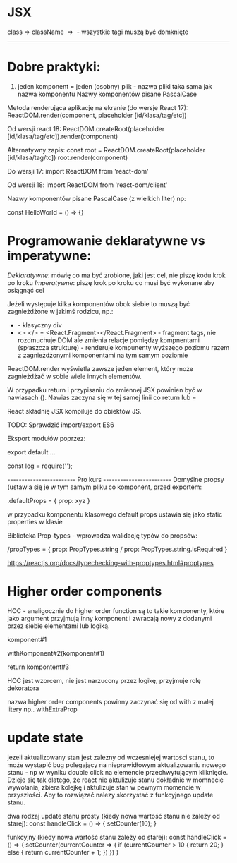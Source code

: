 # JSX

class => className
<img> => <img /> - wszystkie tagi muszą być domknięte

---

# Dobre praktyki:

1. jeden komponent = jeden (osobny) plik - nazwa pliki taka sama jak nazwa komponentu
   Nazwy komponentów pisane PascalCase

Metoda renderująca aplikację na ekranie (do wersje React 17):
ReactDOM.render(component, placeholder [id/klasa/tag/etc])

Od wersji react 18:
ReactDOM.createRoot(placeholder [id/klasa/tag/etc]).render(component)

Alternatywny zapis:
const root = ReactDOM.createRoot(placeholder [id/klasa/tag/tc])
root.render(component)

Do wersji 17:
import ReactDOM from 'react-dom'

Od wersji 18:
import ReactDOM from 'react-dom/client'

Nazwy komponentów pisane PascalCase (z wielkich liter) np:

const HelloWorld = () => {}
<Hello />

# Programowanie deklaratywne vs imperatywne:

_Deklaratywne_: mówię co ma być zrobione, jaki jest cel, nie piszę kodu krok po kroku
_Imperatywne_: piszę krok po kroku co musi być wykonane aby osiągnąć cel

Jeżeli występuje kilka komponentów obok siebie to muszą być zagnieżdżone w jakimś rodzicu, np.:

- <div></div> - klasyczny div
- <> </> = <React.Fragment></React.Fragment> - fragment tags, nie rozdmuchuje DOM ale zmienia relacje pomiędzy kompnentami (spłaszcza strukturę) - renderuje kompunenty wyższęgo poziomu razem z zagnieżdżonymi komponentami na tym samym poziomie

ReactDOM.render wyświetla zawsze jeden element, który może zagnieżdżać w sobie wiele innych elementów.

W przypadku return i przypisaniu do zmiennej JSX powinien być w nawiasach (). Nawias zaczyna się w tej samej linii co return lub =

React składnię JSX kompiluje do obiektów JS.

TODO: Sprawdzić import/export ES6

Eksport modułów poprzez:

export default …

const log = require('');

------------------------ Pro kurs ------------------------
Domyślne propsy (ustawia się je w tym samym pliku co komponent, przed exportem:

<component>.defaultProps = {
prop: xyz
}

w przypadku komponentu klasowego default props ustawia się jako static properties w klasie

Biblioteka Prop-types - wprowadza walidację typów do propsów:

<component>/propTypes = {
prop: PropTypes.string / prop: PropTypes.string.isRequired
}

https://reactjs.org/docs/typechecking-with-proptypes.html#proptypes

# Higher order components

HOC - analigocznie do higher order function są to takie komponenty, które jako argument przyjmują inny komponent i zwracają nowy z dodanymi przez siebie elementami lub logiką.

komponent#1

withKomponent#2(komponent#1)

return kompontent#3

HOC jest wzorcem, nie jest narzucony przez logikę, przyjmuje rolę dekoratora

nazwa higher order components powinny zaczynać się od with z małej litery np.. withExtraProp

# update state

jezeli aktualizowany stan jest zalezny od wczesniejej wartości stanu, to może wystapić bug polegający na nieprawidłowym aktualizowaniu nowego stanu - np w wyniku double click na elemencie przechwytującym kliknięcie. Dzieje się tak dlatego, że react nie aktulizuje stanu dokładnie w momnecie wywołania, zbiera kolejkę i aktulizuje stan w pewnym momencie w przyszłości. Aby to rozwiązać nalezy skorzystać z funkcyjnego update stanu.

dwa rodzaj update stanu
prosty (kiedy nowa wartość stanu nie zależy od starej):
const handleClick = () => {
setCounter(10);
}

funkcyjny (kiedy nowa wartość stanu zależy od starej):
const handleClick = () => {
setCounter(currentCounter => {
if (currentCounter > 10 {
return 20;
} else {
return currentCounter + 1;
})
})
}
